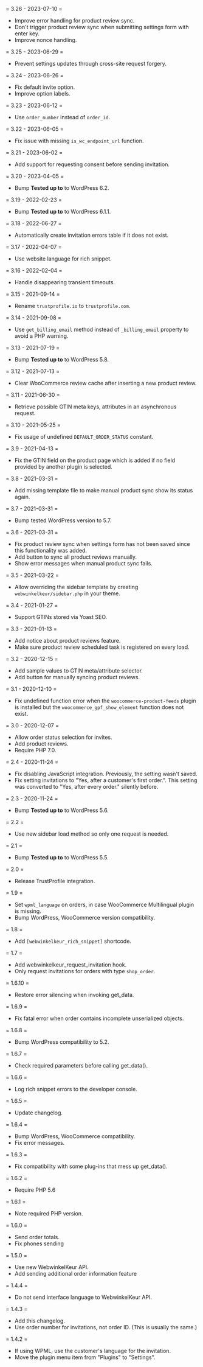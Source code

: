 = 3.26 - 2023-07-10 =
* Improve error handling for product review sync.
* Don't trigger product review sync when submitting settings form with enter key.
* Improve nonce handling.

= 3.25 - 2023-06-29 =
* Prevent settings updates through cross-site request forgery.

= 3.24 - 2023-06-26 =
* Fix default invite option.
* Improve option labels.

= 3.23 - 2023-06-12 =
* Use `order_number` instead of `order_id`.

= 3.22 - 2023-06-05 =
* Fix issue with missing `is_wc_endpoint_url` function.

= 3.21 - 2023-06-02 =
* Add support for requesting consent before sending invitation.

= 3.20 - 2023-04-05 =
* Bump **Tested up to** to WordPress 6.2.

= 3.19 - 2022-02-23 =
* Bump **Tested up to** to WordPress 6.1.1.

= 3.18 - 2022-06-27 =
* Automatically create invitation errors table if it does not exist.

= 3.17 - 2022-04-07 =
* Use website language for rich snippet.

= 3.16 - 2022-02-04 =
* Handle disappearing transient timeouts.

= 3.15 - 2021-09-14 =
* Rename `trustprofile.io` to `trustprofile.com`.

= 3.14 - 2021-09-08 =
* Use `get_billing_email` method instead of `_billing_email` property to avoid a PHP warning.

= 3.13 - 2021-07-19 =
* Bump **Tested up to** to WordPress 5.8.

= 3.12 - 2021-07-13 =
* Clear WooCommerce review cache after inserting a new product review.

= 3.11 - 2021-06-30 =
* Retrieve possible GTIN meta keys, attributes in an asynchronous request.

= 3.10 - 2021-05-25 =
* Fix usage of undefined `DEFAULT_ORDER_STATUS` constant.

= 3.9 - 2021-04-13 =
* Fix the GTIN field on the product page which is added if no field provided by
  another plugin is selected.

= 3.8 - 2021-03-31 =
* Add missing template file to make manual product sync show its status again.

= 3.7 - 2021-03-31 =
* Bump tested WordPress version to 5.7.

= 3.6 - 2021-03-31 =
* Fix product review sync when settings form has not been saved since this functionality was added.
* Add button to sync all product reviews manually.
* Show error messages when manual product sync fails.

= 3.5 - 2021-03-22 =
* Allow overriding the sidebar template by creating `webwinkelkeur/sidebar.php` in your theme.

= 3.4 - 2021-01-27 =
* Support GTINs stored via Yoast SEO.

= 3.3 - 2021-01-13 =
* Add notice about product reviews feature.
* Make sure product review scheduled task is registered on every load.

= 3.2 - 2020-12-15 =
* Add sample values to GTIN meta/attribute selector.
* Add button for manually syncing product reviews.

= 3.1 - 2020-12-10 =
* Fix undefined function error when the `woocommerce-product-feeds` plugin is installed but the `woocommerce_gpf_show_element` function does not exist.

= 3.0 - 2020-12-07 =
* Allow order status selection for invites.
* Add product reviews.
* Require PHP 7.0.

= 2.4 - 2020-11-24 =
* Fix disabling JavaScript integration. Previously, the setting wasn't saved.
* Fix setting invitations to "Yes, after a customer's first order.". This setting was converted to "Yes, after every order." silently before.

= 2.3 - 2020-11-24 =
* Bump **Tested up to** to WordPress 5.6.

= 2.2 =
* Use new sidebar load method so only one request is needed.

= 2.1 =
* Bump **Tested up to** to WordPress 5.5.

= 2.0 =
* Release TrustProfile integration.

= 1.9 =
* Set `wpml_language` on orders, in case WooCommerce Multilingual plugin is missing.
* Bump WordPress, WooCommerce version compatibility.

= 1.8 =
* Add `[webwinkelkeur_rich_snippet]` shortcode.

= 1.7 =
* Add webwinkelkeur_request_invitation hook.
* Only request invitations for orders with type `shop_order`.

= 1.6.10 =
* Restore error silencing when invoking get_data.

= 1.6.9 =
* Fix fatal error when order contains incomplete unserialized objects.

= 1.6.8 =
* Bump WordPress compatibility to 5.2.

= 1.6.7 =
* Check required parameters before calling get_data().

= 1.6.6 =
* Log rich snippet errors to the developer console.

= 1.6.5 =
* Update changelog.

= 1.6.4 =
* Bump WordPress, WooCommerce compatibility.
* Fix error messages.

= 1.6.3 =
* Fix compatibility with some plug-ins that mess up get_data().

= 1.6.2 =
* Require PHP 5.6

= 1.6.1 =
* Note required PHP version.

= 1.6.0 =
* Send order totals.
* Fix phones sending

= 1.5.0 =
* Use new WebwinkelKeur API.
* Add sending additional order information feature

= 1.4.4 =
* Do not send interface language to WebwinkelKeur API.

= 1.4.3 =
* Add this changelog.
* Use order number for invitations, not order ID. (This is usually the same.)

= 1.4.2 =
* If using WPML, use the customer's language for the invitation.
* Move the plugin menu item from "Plugins" to "Settings".
